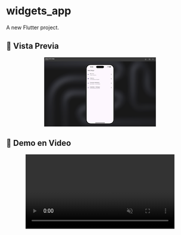 # widgets_app

A new Flutter project.


## 📱 Vista Previa
<div align="center">
  <img src="/lib/assets/widgets-01.png" width="300px"/>
</div>

## 🎥 Demo en Video

<div align="center">
    <video width="400" autoplay loop muted playsinline>
    <source src="/lib/assets/widgets-02.mov" type="video/mp4">
  </video>
</div>



